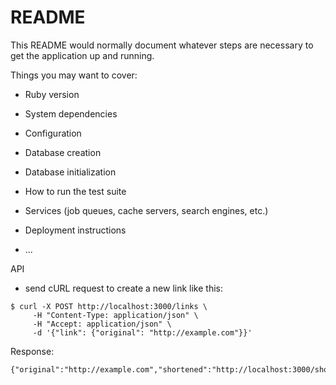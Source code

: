 # README

This README would normally document whatever steps are necessary to get the
application up and running.

Things you may want to cover:

- Ruby version

- System dependencies

- Configuration

- Database creation

- Database initialization

- How to run the test suite

- Services (job queues, cache servers, search engines, etc.)

- Deployment instructions

- ...

API

- send cURL request to create a new link like this:

```
$ curl -X POST http://localhost:3000/links \
     -H "Content-Type: application/json" \
     -H "Accept: application/json" \
     -d '{"link": {"original": "http://example.com"}}'
```

Response:

```
{"original":"http://example.com","shortened":"http://localhost:3000/short/a3c135c2","short_code":"a3c135c2"}%
```

